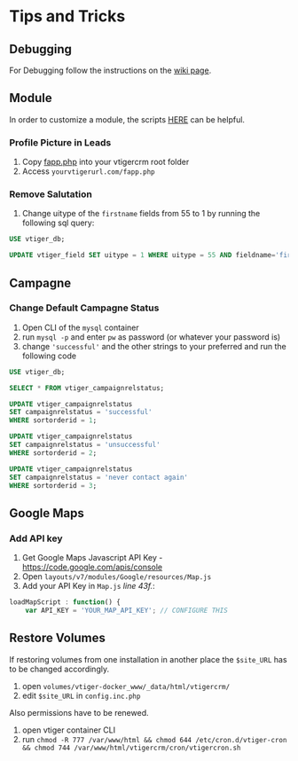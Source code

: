 # Tips and Tricks

## Debugging

For Debugging follow the instructions on the [wiki page](https://wiki.vtiger.com/index.php/Developer_Debug_Techniques#DATABASE).

## Module

In order to customize a module, the scripts [HERE](scripts) can be helpful.

### Profile Picture in Leads

1. Copy [fapp.php](scripts/fapp.php) into your vtigercrm root folder
2. Access `yourvtigerurl.com/fapp.php`

### Remove Salutation

1. Change uitype of the `firstname` fields from 55 to 1 by running the following sql query:
```SQL
USE vtiger_db;

UPDATE vtiger_field SET uitype = 1 WHERE uitype = 55 AND fieldname='firstname';
```

## Campagne

### Change Default Campagne Status

1. Open CLI of the `mysql` container
2. run `mysql -p` and enter `pw` as password (or whatever your password is)
3. change `'successful'` and the other strings to your preferred and run the following code
```SQL
USE vtiger_db;

SELECT * FROM vtiger_campaignrelstatus;

UPDATE vtiger_campaignrelstatus
SET campaignrelstatus = 'successful'
WHERE sortorderid = 1;

UPDATE vtiger_campaignrelstatus
SET campaignrelstatus = 'unsuccessful'
WHERE sortorderid = 2;

UPDATE vtiger_campaignrelstatus
SET campaignrelstatus = 'never contact again'
WHERE sortorderid = 3;
```

## Google Maps

### Add API key
1. Get Google Maps Javascript API Key - https://code.google.com/apis/console
2. Open `layouts/v7/modules/Google/resources/Map.js`
3. Add your API Key in `Map.js` *line 43f.*:

```javascript
loadMapScript : function() {
    var API_KEY = 'YOUR_MAP_API_KEY'; // CONFIGURE THIS 
```

## Restore Volumes

If restoring volumes from one installation in another place the `$site_URL` has to be changed accordingly.

1. open `volumes/vtiger-docker_www/_data/html/vtigercrm/`
2. edit `$site_URL` in `config.inc.php`

Also permissions have to be renewed.

1. open vtiger container CLI
2. run `chmod -R 777 /var/www/html && chmod 644 /etc/cron.d/vtiger-cron && chmod 744 /var/www/html/vtigercrm/cron/vtigercron.sh`
